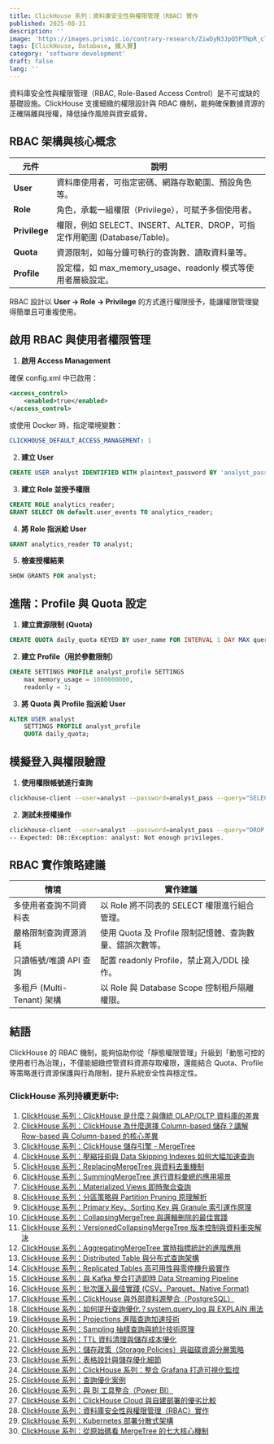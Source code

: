 ```yaml
---
title: ClickHouse 系列：資料庫安全性與權限管理（RBAC）實作
published: 2025-08-31
description: ''
image: 'https://images.prismic.io/contrary-research/ZiwDyN3JpQ5PTNpR_clickhousecover.png?auto=format,compress'
tags: [ClickHouse, Database, 鐵人賽]
category: 'software development'
draft: false 
lang: ''
---
```


資料庫安全性與權限管理（RBAC, Role-Based Access Control）是不可或缺的基礎設施。ClickHouse 支援細緻的權限設計與 RBAC 機制，能夠確保數據資源的正確隔離與授權，降低操作風險與資安威脅。

## RBAC 架構與核心概念

| 元件            | 說明                                                       |
| ------------- | -------------------------------------------------------- |
| **User**      | 資料庫使用者，可指定密碼、網路存取範圍、預設角色等。                               |
| **Role**      | 角色，承載一組權限（Privilege），可賦予多個使用者。                           |
| **Privilege** | 權限，例如 SELECT、INSERT、ALTER、DROP，可指定作用範圍 (Database/Table)。 |
| **Quota**     | 資源限制，如每分鐘可執行的查詢數、讀取資料量等。                                 |
| **Profile**   | 設定檔，如 max\_memory\_usage、readonly 模式等使用者層級設定。            |

RBAC 設計以 **User → Role → Privilege** 的方式進行權限授予，能讓權限管理變得簡單且可重複使用。


## 啟用 RBAC 與使用者權限管理

1. **啟用 Access Management**

確保 config.xml 中已啟用：

```xml
<access_control>
    <enabled>true</enabled>
</access_control>
```

或使用 Docker 時，指定環境變數：

```yaml
CLICKHOUSE_DEFAULT_ACCESS_MANAGEMENT: 1
```

2. **建立 User**

```sql
CREATE USER analyst IDENTIFIED WITH plaintext_password BY 'analyst_pass';
```

3. **建立 Role 並授予權限**

```sql
CREATE ROLE analytics_reader;
GRANT SELECT ON default.user_events TO analytics_reader;
```

4. **將 Role 指派給 User**

```sql
GRANT analytics_reader TO analyst;
```

5. **檢查授權結果**

```sql
SHOW GRANTS FOR analyst;
```


## 進階：Profile 與 Quota 設定

1. **建立資源限制 (Quota)**

```sql
CREATE QUOTA daily_quota KEYED BY user_name FOR INTERVAL 1 DAY MAX queries = 1000, errors = 100;
```

2. **建立 Profile（用於參數限制）**

```sql
CREATE SETTINGS PROFILE analyst_profile SETTINGS
    max_memory_usage = 1000000000,
    readonly = 1;
```

3. **將 Quota 與 Profile 指派給 User**

```sql
ALTER USER analyst
    SETTINGS PROFILE analyst_profile
    QUOTA daily_quota;
```


## 模擬登入與權限驗證

1. **使用權限帳號進行查詢**

```bash
clickhouse-client --user=analyst --password=analyst_pass --query="SELECT * FROM default.user_events LIMIT 10"
```

2. **測試未授權操作**

```bash
clickhouse-client --user=analyst --password=analyst_pass --query="DROP TABLE default.user_events"
-- Expected: DB::Exception: analyst: Not enough privileges.
```


## RBAC 實作策略建議

| 情境                    | 實作建議                                 |
| --------------------- | ------------------------------------ |
| 多使用者查詢不同資料表            | 以 Role 將不同表的 SELECT 權限進行組合管理。        |
| 嚴格限制查詢資源消耗            | 使用 Quota 及 Profile 限制記憶體、查詢數量、錯誤次數等。 |
| 只讀帳號/唯讀 API 查詢        | 配置 readonly Profile，禁止寫入/DDL 操作。     |
| 多租戶 (Multi-Tenant) 架構 | 以 Role 與 Database Scope 控制租戶隔離權限。    |


## 結語

ClickHouse 的 RBAC 機制，能夠協助你從「靜態權限管理」升級到「動態可控的使用者行為治理」，不僅能細緻控管資料資源存取權限，還能結合 Quota、Profile 等策略進行資源保護與行為限制，提升系統安全性與穩定性。


### ClickHouse 系列持續更新中:
1. [ClickHouse 系列：ClickHouse 是什麼？與傳統 OLAP/OLTP 資料庫的差異](https://blog.vicwen.app/posts/what-is-clickhouse/)
2. [ClickHouse 系列：ClickHouse 為什麼選擇 Column-based 儲存？講解 Row-based 與 Column-based 的核心差異](https://blog.vicwen.app/posts/clickhouse-column-row-based-storage/)
3. [ClickHouse 系列：ClickHouse 儲存引擎 - MergeTree](https://blog.vicwen.app/posts/clickhouse-mergetree-engine)
4. [ClickHouse 系列：壓縮技術與 Data Skipping Indexes 如何大幅加速查詢](https://blog.vicwen.app/posts/clickhouse-compression-skipping-index/)
5. [ClickHouse 系列：ReplacingMergeTree 與資料去重機制](https://blog.vicwen.app/posts/clickhouse-replacingmergetree-deduplication/)
6. [ClickHouse 系列：SummingMergeTree 進行資料彙總的應用場景](https://blog.vicwen.app/posts/clickhouse-summingmergetree-aggregation/)
7. [ClickHouse 系列：Materialized Views 即時聚合查詢](https://blog.vicwen.app/posts/clickhouse-materialized-view/)
8. [ClickHouse 系列：分區策略與 Partition Pruning 原理解析](https://blog.vicwen.app/posts/clickhouse-partition-pruning/)
9. [ClickHouse 系列：Primary Key、Sorting Key 與 Granule 索引運作原理](https://blog.vicwen.app/posts/clickhouse-primary-sorting-key/)
10. [ClickHouse 系列：CollapsingMergeTree 與邏輯刪除的最佳實踐](https://blog.vicwen.app/posts/clickhouse-collapsingmergetree/)
11. [ClickHouse 系列：VersionedCollapsingMergeTree 版本控制與資料衝突解決](https://blog.vicwen.app/posts/clickhouse-versioned-collapsingmergetree/)
12. [ClickHouse 系列：AggregatingMergeTree 實時指標統計的進階應用](https://blog.vicwen.app/posts/clickhouse-aggregatingmergetree/)
13. [ClickHouse 系列：Distributed Table 與分布式查詢架構](https://blog.vicwen.app/posts/clickhouse-distributed-table-architecture/)
14. [ClickHouse 系列：Replicated Tables 高可用性與零停機升級實作](https://blog.vicwen.app/posts/clickhouse-replication-failover/)
15. [ClickHouse 系列：與 Kafka 整合打造即時 Data Streaming Pipeline](https://blog.vicwen.app/posts/clickhouse-kafka-data-streaming-pipeline/)
16. [ClickHouse 系列：批次匯入最佳實踐 (CSV、Parquet、Native Format)](https://blog.vicwen.app/posts/clickhouse-batch-import/)
17. [ClickHouse 系列：ClickHouse 與外部資料源整合（PostgreSQL）](https://blog.vicwen.app/posts/clickhouse-external-data-integration/)
18. [ClickHouse 系列：如何提升查詢優化？system.query_log 與 EXPLAIN 用法](https://blog.vicwen.app/posts/clickhouse-query-log-explain/)
19. [ClickHouse 系列：Projections 進階查詢加速技術](https://blog.vicwen.app/posts/clickhouse-projections-optimization/)
20. [ClickHouse 系列：Sampling 抽樣查詢與統計技術原理](https://blog.vicwen.app/posts/clickhouse-sampling-statistics/)
21. [ClickHouse 系列：TTL 資料清理與儲存成本優化](https://blog.vicwen.app/posts/clickhouse-ttl-storage-management/)
22. [ClickHouse 系列：儲存政策（Storage Policies）與磁碟資源分層策略](https://blog.vicwen.app/posts/clickhouse-storage-policies/)
23. [ClickHouse 系列：表格設計與儲存優化細節](https://blog.vicwen.app/posts/clickhouse-schemas-storage-improvement/)
24. [ClickHouse 系列：ClickHouse 系列：整合 Grafana 打造可視化監控](https://blog.vicwen.app/posts/clickhouse-grafana-dashboard/)
25. [ClickHouse 系列：查詢優化案例](https://blog.vicwen.app/posts/clickhouse-select-optimization/)
26. [ClickHouse 系列：與 BI 工具整合（Power BI）](https://blog.vicwen.app/posts/clickhouse-bi-integration/)
27. [ClickHouse 系列：ClickHouse Cloud 與自建部署的優劣比較](https://blog.vicwen.app/posts/clickhouse-cloud-vs-self-host/)
28. [ClickHouse 系列：資料庫安全性與權限管理（RBAC）實作](https://blog.vicwen.app/posts/clickhouse-security-rbac/)
29. [ClickHouse 系列：Kubernetes 部署分散式架構](https://blog.vicwen.app/posts/clickhouse-operator-kubernates/)
30. [ClickHouse 系列：從原始碼看 MergeTree 的七大核心機制](https://blog.vicwen.app/posts/clickhouse-mergetree-sourcecode-introduction/)